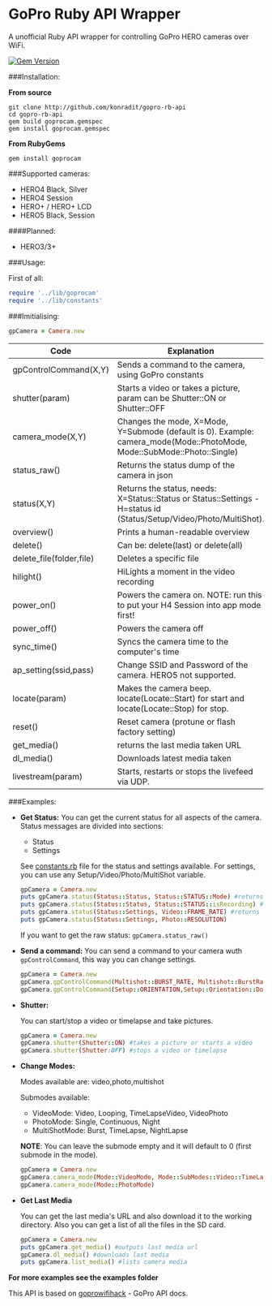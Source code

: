 # GoPro Ruby API Wrapper

A unofficial Ruby API wrapper for controlling GoPro HERO cameras over WiFi.

[![Gem Version](https://badge.fury.io/rb/goprocam.svg)](https://badge.fury.io/rb/goprocam)

###Installation:

**From source**
```
git clone http://github.com/konradit/gopro-rb-api
cd gopro-rb-api
gem build goprocam.gemspec
gem install goprocam.gemspec
```

**From RubyGems**

    gem install goprocam
    

###Supported cameras:

- HERO4 Black, Silver
- HERO4 Session
- HERO+ / HERO+ LCD
- HERO5 Black, Session

####Planned:

- HERO3/3+


###Usage:

First of all:

```ruby
require '../lib/goprocam'
require '../lib/constants'
```

###Imitialising:

```ruby
gpCamera = Camera.new
```

| Code | Explanation |
|------|-------------|
|     gpControlCommand(X,Y) | Sends a command to the camera, using GoPro constants |
|     shutter(param) | Starts a video or takes a picture, param can be Shutter::ON or Shutter::OFF |
|     camera_mode(X,Y) | Changes the mode, X=Mode, Y=Submode (default is 0). Example: camera_mode(Mode::PhotoMode, Mode::SubMode::Photo::Single) |
|     status_raw() | Returns the status dump of the camera in json |
|     status(X,Y) | Returns the status, needs: X=Status::Status or Status::Settings - H=status id (Status/Setup/Video/Photo/MultiShot).|
|     overview() | Prints a human-readable overview |
|     delete() | Can be: delete(last) or delete(all) |
|     delete_file(folder,file) | Deletes a specific file |
|     hilight() | HiLights a moment in the video recording |
|     power_on() | Powers the camera on. NOTE: run this to put your H4 Session into app mode first! |
|     power_off() | Powers the camera off |
|     sync_time() | Syncs the camera time to the computer's time |
|     ap_setting(ssid,pass) | Change SSID and Password of the camera. HERO5 not supported. |
|     locate(param) | Makes the camera beep. locate(Locate::Start) for start and locate(Locate::Stop) for stop. |
|     reset() | Reset camera (protune or flash factory setting) |
|     get_media() | returns the last media taken URL |
|     dl_media() | Downloads latest media taken |
|     livestream(param) | Starts, restarts or stops the livefeed via UDP. |

###Examples:


- **Get Status:**
	You can get the current status for all aspects of the camera. Status messages are divided into sections:
	- Status
	- Settings
	
	See [constants.rb](constants.rb) file for the status and settings available. For settings, you can use any Setup/Video/Photo/MultiShot variable.
	```ruby
	gpCamera = Camera.new
	puts gpCamera.status(Status::Status, Status::STATUS::Mode) #returns current mode
	puts gpCamera.status(Status::Status, Status::STATUS::isRecording) #returns recording status
	puts gpCamera.status(Status::Settings, Video::FRAME_RATE) #returns frame rate
	puts gpCamera.status(Status::Settings, Photo::RESOLUTION)
	```
	If you want to get the raw status: ```gpCamera.status_raw()```
	
	
- **Send a command:**
	You can send a command to your camera wuth ```gpControlCommand```, this way you can change settings.
	
	```ruby
	gpCamera = Camera.new
	gpCamera.gpControlCommand(Multishot::BURST_RATE, Multishot::BurstRate::B5_1)
	gpCamera.gpControlCommand(Setup::ORIENTATION,Setup::Orientation::Down)
	```
	
- **Shutter:**

	You can start/stop a video or timelapse and take pictures.

	```ruby
	gpCamera = Camera.new
	gpCamera.shutter(Shutter::ON) #takes a picture or starts a video
	gpCamera.shutter(Shutter:OFF) #stops a video or timelapse
	```

- **Change Modes:**

	Modes available are: video,photo,multishot
	
	Submodes available: 
	
	- VideoMode: Video, Looping, TimeLapseVideo, VideoPhoto
	- PhotoMode: Single, Continuous, Night
	- MultiShotMode: Burst, TimeLapse, NightLapse
	
	**NOTE**: You can leave the submode empty and it will default to 0 (first submode in the mode).
	 
	```ruby
	gpCamera = Camera.new
	gpCamera.camera_mode(Mode::VideoMode, Mode::SubModes::Video::TimeLapseVideo) #includes submode
	gpCamera.camera_mode(Mode::PhotoMode)
	```
	
- **Get Last Media**

	You can get the last media's URL and also download it to the working directory. Also you can get a list of all the files in the SD card.
	
	```ruby
	gpCamera = Camera.new
	puts gpCamera.get_media() #outputs last media url
	gpCamera.dl_media() #downloads last media
	puts gpCamera.list_media() #lists camera media
	```
	
**For more examples see the examples folder**

This API is based on [goprowifihack](http://github.com/konradit/goprowifihack) - GoPro API docs.
